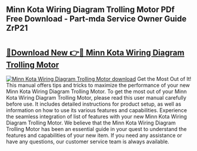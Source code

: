 ## Minn Kota Wiring Diagram Trolling Motor PDf Free Download - Part-mda Service Owner Guide ZrP21

# <h2><a href="http://dfs5pck.blite.top/?on=Minn+Kota+Wiring+Diagram+Trolling+Motor">🔗Download New 👉🔴 Minn Kota Wiring Diagram Trolling Motor</a></h2>

[![Minn Kota Wiring Diagram Trolling Motor download](https://i.imgur.com/lujVjoI.png)](http://dfs5pck.blite.top/?on=Minn+Kota+Wiring+Diagram+Trolling+Motor)
Get the Most Out of It! This manual offers tips and tricks to maximize the performance of your new Minn Kota Wiring Diagram Trolling Motor. To get the most out of your Minn Kota Wiring Diagram Trolling Motor, please read this user manual carefully before use. It includes detailed instructions for product setup, as well as information on how to use its various features and capabilities. Experience the seamless integration of list of features with your new Minn Kota Wiring Diagram Trolling Motor. We believe that the Minn Kota Wiring Diagram Trolling Motor has been an essential guide in your quest to understand the features and capabilities of your new item. If you need any assistance or have any questions, our customer service team is always available.

